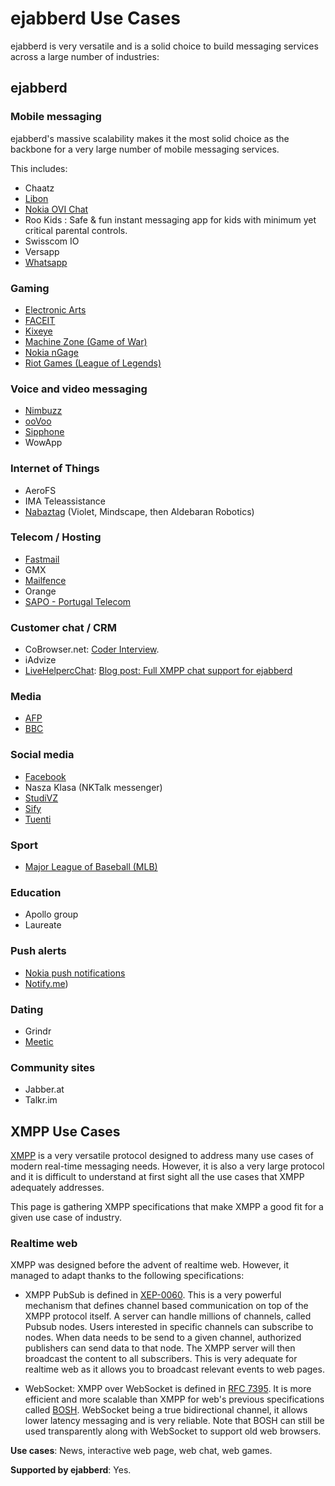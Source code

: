 # ejabberd Use Cases

ejabberd is very versatile and is a solid choice to build messaging
services across a large number of industries:

## ejabberd

### Mobile messaging

ejabberd's massive scalability makes it the most solid choice as the
backbone for a very large number of mobile messaging services.

This includes:

* Chaatz
* [Libon](https://www.process-one.net/blog/libon-2-0-by-orange-vallee-uses-processone-to-benefit-from-smart-chatting/)
* [Nokia OVI Chat](https://en.wikipedia.org/wiki/Ovi_(Nokia))
* Roo Kids : Safe & fun instant messaging app for kids with minimum yet critical parental controls.
* Swisscom IO
* Versapp
* [Whatsapp](https://highscalability.com/the-whatsapp-architecture-facebook-bought-for-19-billion/)

### Gaming

* [Electronic Arts](https://www.ea.com/)
* [FACEIT](https://www.faceit.com/)
* [Kixeye](https://www.kixeye.com/)
* [Machine Zone (Game of War)](https://www.mz.com)
* [Nokia nGage](https://en.wikipedia.org/wiki/N-Gage_(service))
* [Riot Games (League of Legends)](https://highscalability.com/how-league-of-legends-scaled-chat-to-70-million-players-it-t/)

### Voice and video messaging

* [Nimbuzz](https://en.wikipedia.org/wiki/Nimbuzz)
* [ooVoo](https://www.oovoo.com/)
* [Sipphone](https://www.process-one.net/resources/case_studies/ProcessOne_SIP_Phone_Case_Study_v3.pdf)
* WowApp

### Internet of Things

* AeroFS
* IMA Teleassistance
* [Nabaztag](https://en.wikipedia.org/wiki/Nabaztag) (Violet, Mindscape, then Aldebaran Robotics)

### Telecom / Hosting

* [Fastmail](https://www.fastmail.com/blog/new-xmppjabber-server/)
* GMX
* [Mailfence](https://blog.mailfence.com/mailfence-groups/)
* Orange
* [SAPO - Portugal Telecom](https://www.process-one.net/resources/case_studies/ProcessOne_SAPO_Case_Study_v7.pdf)

### Customer chat / CRM

* CoBrowser.net: [Coder Interview](https://www.process-one.net/blog/code-as-craft-interview-cobrowser-net/).
* iAdvize
* [LiveHelpercChat](https://livehelperchat.com): [Blog post: Full XMPP chat support for ejabberd](https://livehelperchat.com/full-xmpp-chat-support-for-ejabberd-423a.html)

### Media

* [AFP](https://www.afp.com/en/)
* [BBC](https://www.process-one.net/resources/case_studies/ProcessOne_BBC_Case_Study_v2.pdf)

### Social media

* [Facebook](https://www.quora.com/Why-was-Erlang-chosen-for-use-in-Facebook-chat)
* Nasza Klasa (NKTalk messenger)
* [StudiVZ](https://en.wikipedia.org/wiki/StudiVZ)
* [Sify](https://highscalability.com/sifycom-architecture-a-portal-at-3900-requests-per-second/)
* [Tuenti](https://en.wikipedia.org/wiki/Tuenti)

### Sport

* [Major League of Baseball (MLB)](https://www.process-one.net/resources/case_studies/ProcessOne_ML_Baseball_Case_Study_v5.pdf)

### Education

* Apollo group
* Laureate

### Push alerts

* [Nokia push notifications](https://www.process-one.net/blog/sea-beyond-2011-talk-7-jukka-alakontiola-on-nokia-push-notifications/)
* [Notify.me](https://highscalability.com/notifyme-architecture-synchronicity-kills/))

### Dating

* Grindr
* [Meetic](https://www.meetic.com/)

### Community sites

* Jabber.at
* Talkr.im

## XMPP Use Cases

[XMPP](https://xmpp.org) is a very versatile protocol designed to
address many use cases of modern real-time messaging needs. However, it
is also a very large protocol and it is difficult to understand at
first sight all the use cases that XMPP adequately addresses.

This page is gathering XMPP specifications that make XMPP a good fit
for a given use case of industry.

### Realtime web

XMPP was designed before the advent of realtime web. However, it
managed to adapt thanks to the following specifications:

* XMPP PubSub is defined in
  [XEP-0060](https://xmpp.org/extensions/xep-0060.html). This is a
  very powerful mechanism that defines channel based communication on
  top of the XMPP protocol itself. A server can handle millions of
  channels, called Pubsub nodes. Users interested in specific channels
  can subscribe to nodes. When data needs to be send to a given
  channel, authorized publishers can send data to that node. The XMPP
  server will then broadcast the content to all subscribers. This is
  very adequate for realtime web as it allows you to broadcast
  relevant events to web pages.

* WebSocket: XMPP over WebSocket is defined in
  [RFC 7395](https://tools.ietf.org/html/rfc7395). It is more
  efficient and more scalable than XMPP for web's previous
  specifications called
  [BOSH](https://xmpp.org/extensions/xep-0124.html). WebSocket being a
  true bidirectional channel, it allows lower latency messaging and is
  very reliable. Note that BOSH can still be used transparently along
  with WebSocket to support old web browsers.

**Use cases**: News, interactive web page, web chat, web games.

**Supported by ejabberd**: Yes.
